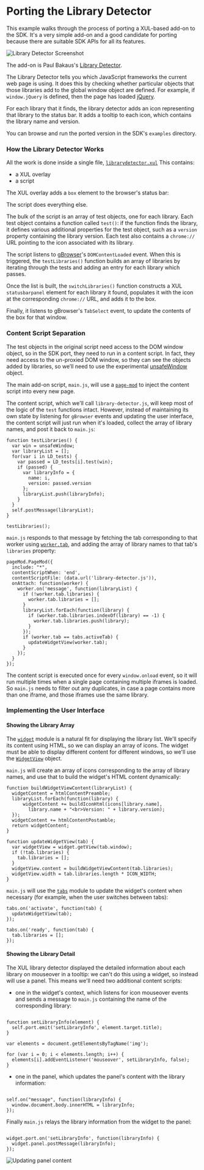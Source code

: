 # Porting the Library Detector #

This example walks through the process of porting a XUL-based add-on to the
SDK. It's a very simple add-on and a good candidate for porting because
there are suitable SDK APIs for all its features.

<img class="image-right" src="static-files/media/librarydetector/library-detector.png" alt="Library Detector Screenshot" />

The add-on is Paul Bakaus's
[Library Detector](https://addons.mozilla.org/en-US/firefox/addon/library-detector/).

The Library Detector tells you which JavaScript frameworks the current
web page is using. It does this by checking whether particular objects
that those libraries add to the global window object are defined.
For example, if `window.jQuery` is defined, then the page has loaded
[jQuery](http://jquery.com/).

For each library that it finds, the library detector adds an icon
representing that library to the status bar. It adds a tooltip to each
icon, which contains the library name and version.

You can browse and run the ported version in the SDK's `examples` directory.

### How the Library Detector Works ###

All the work is done inside a single file,
[`librarydetector.xul`](http://code.google.com/p/librarydetector/source/browse/trunk/chrome/content/librarydetector.xul)
This contains:

<ul>
	<li>a XUL overlay</li>
	<li>a script</li>
</ul>

The XUL overlay adds a `box` element to the browser's status bar:

<script type="syntaxhighlighter" class="brush: html"><![CDATA[
  &lt;statusbar id="status-bar"&gt; &lt;box orient="horizontal" id="librarydetector"&gt; &lt;/box&gt; &lt;/statusbar&gt;
]]>
</script>

The script does everything else.

The bulk of the script is an array of test objects, one for each library.
Each test object contains a function called `test()`: if the
function finds the library, it defines various additional properties for
the test object, such as a `version` property containing the library version.
Each test also contains a `chrome://` URL pointing to the icon associated with
its library.

The script listens to [gBrowser](https://developer.mozilla.org/en/Code_snippets/Tabbed_browser)'s
`DOMContentLoaded` event. When this is triggered, the `testLibraries()`
function builds an array of libraries by iterating through the tests and
adding an entry for each library which passes.

Once the list is built, the `switchLibraries()` function constructs a XUL
`statusbarpanel` element for each library it found, populates it with the
icon at the corresponding `chrome://` URL, and adds it to the box.

Finally, it listens to gBrowser's `TabSelect` event, to update the contents
of the box for that window.

### Content Script Separation ###

The test objects in the original script need access to the DOM window object,
so in the SDK port, they need to run in a content script. In fact, they need
access to the un-proxied DOM window, so they can see the objects added by
libraries, so we’ll need to use the experimental
[unsafeWindow](dev-guide/addon-development/content-scripts/access.html) object.

The main add-on script, `main.js`, will use a
[`page-mod`](packages/addon-kit/docs/page-mod.html)
to inject the content script into every new page.

The content script, which we'll call `library-detector.js`, will keep most of
the logic of the `test` functions intact. However, instead of maintaining its
own state by listening for `gBrowser` events and updating the
user interface, the content script will just run when it's loaded, collect
the array of library names, and post it back to `main.js`:

    function testLibraries() {
      var win = unsafeWindow;
      var libraryList = [];
      for(var i in LD_tests) {
        var passed = LD_tests[i].test(win);
        if (passed) {
          var libraryInfo = {
            name: i,
            version: passed.version
          };
          libraryList.push(libraryInfo);
        }
      }
      self.postMessage(libraryList);
    }

    testLibraries();

`main.js` responds to that message by fetching the tab
corresponding to that worker using
[`worker.tab`](packages/api-utils/docs/content/worker.html#tab), and adding
the array of library names to that tab's `libraries` property:

    pageMod.PageMod({
      include: "*",
      contentScriptWhen: 'end',
      contentScriptFile: (data.url('library-detector.js')),
      onAttach: function(worker) {
        worker.on('message', function(libraryList) {
          if (!worker.tab.libraries) {
            worker.tab.libraries = [];
          }
          libraryList.forEach(function(library) {
            if (worker.tab.libraries.indexOf(library) == -1) {
              worker.tab.libraries.push(library);
            }
          });
          if (worker.tab == tabs.activeTab) {
            updateWidgetView(worker.tab);
          }
        });
      }
    });

The content script is executed once for every `window.onload` event, so
it will run multiple times when a single page containing multiple iframes
is loaded. So `main.js` needs to filter out any duplicates, in case
a page contains more than one iframe, and those iframes use the same library.

### Implementing the User Interface ###

#### Showing the Library Array ####

The [`widget`](packages/addon-kit/docs/widget.html) module is a natural fit
for displaying the library list. We'll specify its content using HTML, so we
can display an array of icons. The widget must be able to display different
content for different windows, so we'll use the
[`WidgetView`](packages/addon-kit/docs/widget.html) object.

`main.js` will create an array of icons corresponding to the array of library
names, and use that to build the widget's HTML content dynamically:

    function buildWidgetViewContent(libraryList) {
      widgetContent = htmlContentPreamble;
      libraryList.forEach(function(library) {
          widgetContent += buildIconHtml(icons[library.name],
            library.name + "<br>Version: " + library.version);
      });
      widgetContent += htmlContentPostamble;
      return widgetContent;
    }

    function updateWidgetView(tab) {
      var widgetView = widget.getView(tab.window);
      if (!tab.libraries) {
        tab.libraries = [];
      }
      widgetView.content = buildWidgetViewContent(tab.libraries);
      widgetView.width = tab.libraries.length * ICON_WIDTH;
    }

`main.js` will
use the [`tabs`](packages/addon-kit/docs/tabs.html) module to update the
widget's content when necessary (for example, when the user switches between
tabs):

    tabs.on('activate', function(tab) {
      updateWidgetView(tab);
    });

    tabs.on('ready', function(tab) {
      tab.libraries = [];
    });

#### Showing the Library Detail ####

The XUL library detector displayed the detailed information about each
library on mouseover in a tooltip: we can't do this using a widget, so
instead will use a panel. This means we'll need two additional content
scripts:

* one in the widget's context, which listens for icon mouseover events
and sends a message to `main.js` containing the name of the corresponding
library:

<pre><code>
function setLibraryInfo(element) {
  self.port.emit('setLibraryInfo', element.target.title);
}

var elements = document.getElementsByTagName('img');

for (var i = 0; i &lt; elements.length; i++) {
  elements[i].addEventListener('mouseover', setLibraryInfo, false);
}
</code></pre>

* one in the panel, which updates the panel's content with the library
information:

<pre><code>
self.on("message", function(libraryInfo) {
  window.document.body.innerHTML = libraryInfo;
});
</code></pre>

Finally `main.js` relays the library information from the widget to the panel:

<pre><code>
widget.port.on('setLibraryInfo', function(libraryInfo) {
  widget.panel.postMessage(libraryInfo);
});
</code></pre>

<img class="image-center" src="static-files/media/librarydetector/panel-content.png" alt="Updating panel content" />

